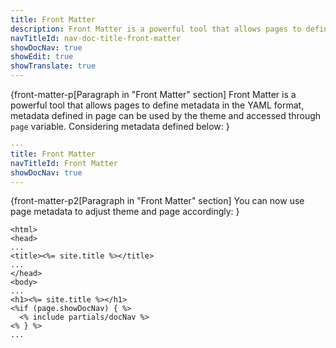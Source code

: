 ```yaml
---
title: Front Matter
description: Front Matter is a powerful tool that allows pages to define metadata in the YAML format.
navTitleId: nav-doc-title-front-matter
showDocNav: true
showEdit: true
showTranslate: true
---
```


{front-matter-p[Paragraph in "Front Matter" section]
Front Matter is a powerful tool that allows pages to define metadata in the YAML
format, metadata defined in page can be used by the theme and accessed through
`page` variable. Considering metadata defined below:
}

```yaml
---
title: Front Matter
navTitleId: Front Matter
showDocNav: true
---
```

{front-matter-p2[Paragraph in "Front Matter" section]
You can now use page metadata to adjust theme and page accordingly:
}

```
<html>
<head>
...
<title><%= site.title %></title>
...
</head>
<body>
...
<h1><%= site.title %></h1>
<%if (page.showDocNav) { %>
  <% include partials/docNav %>
<% } %>
...
```